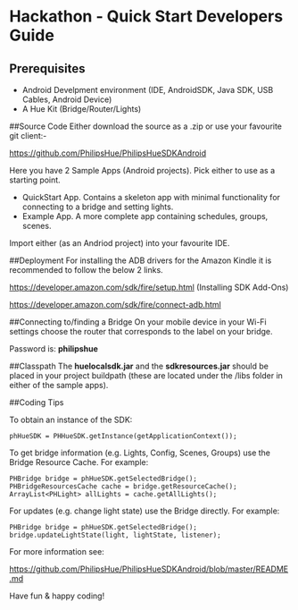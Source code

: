 
Hackathon - Quick Start Developers Guide
===============
<h2>Prerequisites</h2>

 <ul>
  <li>Android Develpment environment (IDE, AndroidSDK, Java SDK, USB Cables, Android Device)</li>
  <li>A Hue Kit (Bridge/Router/Lights)</li>
 </ul>

##Source Code
Either download the source as a .zip or use your favourite git client:-

https://github.com/PhilipsHue/PhilipsHueSDKAndroid

Here you have 2 Sample Apps (Android projects). Pick either to use as a starting point.
 <ul>
  <li>QuickStart App.  Contains a skeleton app with minimal functionality for connecting to a bridge and setting lights.</li>
  <li>Example App.  A more complete app containing schedules, groups, scenes.</li>
 </ul>
 Import either (as an Andriod project) into your favourite IDE.
 
##Deployment
For installing the ADB drivers for the Amazon Kindle it is recommended to follow the below 2 links.

https://developer.amazon.com/sdk/fire/setup.html  (Installing SDK Add-Ons)

https://developer.amazon.com/sdk/fire/connect-adb.html
 
##Connecting to/finding a Bridge
On your mobile device in your Wi-Fi settings choose the router that corresponds to the label on your bridge. 

Password is: <b>philipshue</b>
 
##Classpath
 The <b>huelocalsdk.jar</b> and the <b>sdkresources.jar</b> should be placed in your project buildpath (these are located under the /libs folder in either of the sample apps).
 
##Coding Tips

To obtain an instance of the SDK:
   
    phHueSDK = PHHueSDK.getInstance(getApplicationContext());

   
To get bridge information (e.g. Lights, Config, Scenes, Groups) use the Bridge Resource Cache. For example:

    PHBridge bridge = phHueSDK.getSelectedBridge();
	PHBridgeResourcesCache cache = bridge.getResourceCache();
    ArrayList<PHLight> allLights = cache.getAllLights();


For updates (e.g. change light state) use the Bridge directly. For example:

    PHBridge bridge = phHueSDK.getSelectedBridge();
	bridge.updateLightState(light, lightState, listener);
     
For more information see:

https://github.com/PhilipsHue/PhilipsHueSDKAndroid/blob/master/README.md	 
	 
	 
Have fun & happy coding!

